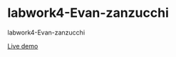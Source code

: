 # labwork4-Evan-zanzucchi
labwork4-Evan-zanzucchi

[Live demo](https://raw.githack.com/NeverlandOZ/labwork4-Evan-zanzucchi/main/index.html)
